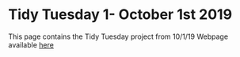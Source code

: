 # Tidy Tuesday 1- October 1st 2019

This page contains the Tidy Tuesday project from 10/1/19
Webpage available [here](https://epid8060fall2019.github.io/JonathanWilson-tidytuesday1/)